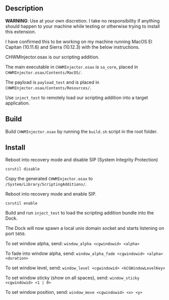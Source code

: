 ## Description

**WARNING**: Use at your own discretion. I take no responsibility if anything should happen to your
machine while testing or otherwise trying to install this extension.

I have confirmed this to be working on my machine running MacOS El Capitan (10.11.6) and Sierra (10.12.3) with the below instructions.

CHWMInjector.osax is our scripting addition.

The main executable in `CHWMInjector.osax` is `sa_core`, placed in `CHWMInjector.osax/Contents/MacOS/`.

The payload is `payload_test` and is placed in `CHWMInjector.osax/Contents/Resources/`.

Use `inject_test` to remotely load our scripting addition into a target application.

## Build

Build `CHWMInjector.osax` by running the `build.sh` script in the root folder.

## Install

Reboot into recovery mode and disable SIP (System Integrity Protection)
```
csrutil disable
```

Copy the generated `CHWMInjector.osax` to `/System/Library/ScriptingAdditions/`.

Reboot into recovery mode and enable SIP.
```
csrutil enable
```

Build and run `inject_test` to load the scripting addition bundle into the Dock.

The Dock will now spawn a local unix domain socket and starts listening on port `5050`.

To set window alpha, send: `window_alpha <cgwindowid> <alpha>`

To fade into window alpha, send: `window_alpha_fade <cgwindowid> <alpha> <duration>`

To set window level, send: `window_level <cgwindowid> <kCGWindowLevelKey>`

To set window sticky (show on all spaces), send: `window_sticky <cgwindowid> <1 | 0>`

To set window position, send: `window_move <cgwindowid> <x> <y>`

